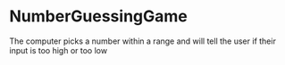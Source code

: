 # NumberGuessingGame
The computer picks a number within a range and will tell the user if their input is too high or too low 
